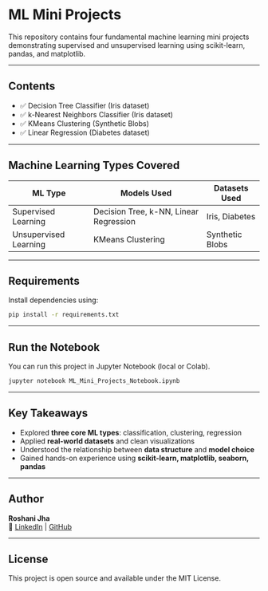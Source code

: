# ML Mini Projects 

This repository contains four fundamental machine learning mini projects demonstrating supervised and unsupervised learning using scikit-learn, pandas, and matplotlib.

---

## Contents

- ✅ Decision Tree Classifier (Iris dataset)
- ✅ k-Nearest Neighbors Classifier (Iris dataset)
- ✅ KMeans Clustering (Synthetic Blobs)
- ✅ Linear Regression (Diabetes dataset)

---

## Machine Learning Types Covered

| ML Type               | Models Used                            | Datasets Used       |
|-----------------------|----------------------------------------|---------------------|
| Supervised Learning   | Decision Tree, k-NN, Linear Regression | Iris, Diabetes      |
| Unsupervised Learning | KMeans Clustering                      | Synthetic Blobs     |

---

## Requirements

Install dependencies using:

```bash
pip install -r requirements.txt
```

---

## Run the Notebook

You can run this project in Jupyter Notebook (local or Colab).

```bash
jupyter notebook ML_Mini_Projects_Notebook.ipynb
```

---

## Key Takeaways

- Explored **three core ML types**: classification, clustering, regression  
- Applied **real-world datasets** and clean visualizations  
- Understood the relationship between **data structure** and **model choice**  
- Gained hands-on experience using **scikit-learn, matplotlib, seaborn, pandas**

---

## Author

**Roshani Jha**  
🔗 [LinkedIn](https://www.linkedin.com/in/enggroshani-jha) | [GitHub](https://github.com/enggRosh)

---

## License

This project is open source and available under the MIT License.
